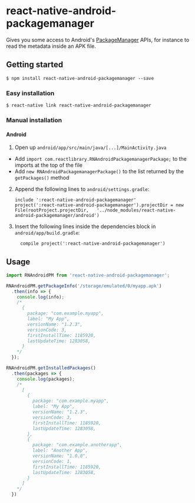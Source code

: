 # react-native-android-packagemanager

Gives you some access to Android's [PackageManager](https://developer.android.com/reference/android/content/pm/PackageManager.html) APIs, for instance to read the metadata inside an APK file.

## Getting started

`$ npm install react-native-android-packagemanager --save`

### Easy installation

`$ react-native link react-native-android-packagemanager`

### Manual installation


#### Android

1. Open up `android/app/src/main/java/[...]/MainActivity.java`
  - Add `import com.reactlibrary.RNAndroidPackagemanagerPackage;` to the imports at the top of the file
  - Add `new RNAndroidPackagemanagerPackage()` to the list returned by the `getPackages()` method
2. Append the following lines to `android/settings.gradle`:
    ```
    include ':react-native-android-packagemanager'
    project(':react-native-android-packagemanager').projectDir = new File(rootProject.projectDir,   '../node_modules/react-native-android-packagemanager/android')
    ```
3. Insert the following lines inside the dependencies block in `android/app/build.gradle`:
    ```
      compile project(':react-native-android-packagemanager')
    ```


## Usage
```javascript
import RNAndroidPM from 'react-native-android-packagemanager';

RNAndroidPM.getPackageInfo('/storage/emulated/0/myapp.apk')
  .then(info => {
    console.log(info);
    /*
      {
        package: "com.example.myapp",
        label: "My App",
        versionName: "1.2.3",
        versionCode: 3,
        firstInstallTime: 1185920,
        lastUpdateTime: 1283058,
      }
    */
  });

RNAndroidPM.getInstalledPackages()
  .then(packages => {
    console.log(packages);
    /*
      [
        {
          package: "com.example.myapp",
          label: "My App",
          versionName: "1.2.3",
          versionCode: 3,
          firstInstallTime: 1185920,
          lastUpdateTime: 1283058,
        },
        {
          package: "com.example.anotherapp",
          label: "Another App",
          versionName: "1.0.0",
          versionCode: 1,
          firstInstallTime: 1185920,
          lastUpdateTime: 1283058,
        }
      ]
    */
  })
```

